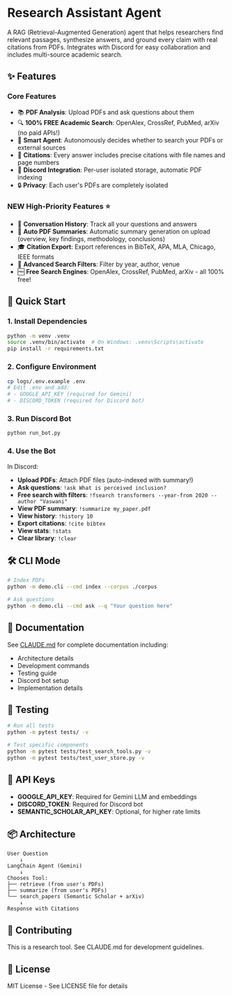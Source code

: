 # Research Assistant Agent

A RAG (Retrieval-Augmented Generation) agent that helps researchers find relevant passages, synthesize answers, and ground every claim with real citations from PDFs. Integrates with Discord for easy collaboration and includes multi-source academic search.

## ✨ Features

### Core Features
- 📚 **PDF Analysis**: Upload PDFs and ask questions about them
- 🔍 **100% FREE Academic Search**: OpenAlex, CrossRef, PubMed, arXiv (no paid APIs!)
- 🤖 **Smart Agent**: Autonomously decides whether to search your PDFs or external sources
- 📝 **Citations**: Every answer includes precise citations with file names and page numbers
- 💬 **Discord Integration**: Per-user isolated storage, automatic PDF indexing
- 🔒 **Privacy**: Each user's PDFs are completely isolated

### NEW High-Priority Features ⭐
- 📜 **Conversation History**: Track all your questions and answers
- 📖 **Auto PDF Summaries**: Automatic summary generation on upload (overview, key findings, methodology, conclusions)
- 🎓 **Citation Export**: Export references in BibTeX, APA, MLA, Chicago, IEEE formats
- 🔎 **Advanced Search Filters**: Filter by year, author, venue
- 🆓 **Free Search Engines**: OpenAlex, CrossRef, PubMed, arXiv - all 100% free!

## 🚀 Quick Start

### 1. Install Dependencies

```bash
python -m venv .venv
source .venv/bin/activate  # On Windows: .venv\Scripts\activate
pip install -r requirements.txt
```

### 2. Configure Environment

```bash
cp logs/.env.example .env
# Edit .env and add:
# - GOOGLE_API_KEY (required for Gemini)
# - DISCORD_TOKEN (required for Discord bot)
```

### 3. Run Discord Bot

```bash
python run_bot.py
```

### 4. Use the Bot

In Discord:
- **Upload PDFs**: Attach PDF files (auto-indexed with summary!)
- **Ask questions**: `!ask What is perceived inclusion?`
- **Free search with filters**: `!fsearch transformers --year-from 2020 --author "Vaswani"`
- **View PDF summary**: `!summarize my_paper.pdf`
- **View history**: `!history 10`
- **Export citations**: `!cite bibtex`
- **View stats**: `!stats`
- **Clear library**: `!clear`

## 🛠️ CLI Mode

```bash
# Index PDFs
python -m demo.cli --cmd index --corpus ./corpus

# Ask questions
python -m demo.cli --cmd ask --q "Your question here"
```

## 📖 Documentation

See [CLAUDE.md](CLAUDE.md) for complete documentation including:
- Architecture details
- Development commands
- Testing guide
- Discord bot setup
- Implementation details

## 🧪 Testing

```bash
# Run all tests
python -m pytest tests/ -v

# Test specific components
python -m pytest tests/test_search_tools.py -v
python -m pytest tests/test_user_store.py -v
```

## 🔑 API Keys

- **GOOGLE_API_KEY**: Required for Gemini LLM and embeddings
- **DISCORD_TOKEN**: Required for Discord bot
- **SEMANTIC_SCHOLAR_API_KEY**: Optional, for higher rate limits

## 📦 Architecture

```
User Question
    ↓
LangChain Agent (Gemini)
    ↓
Chooses Tool:
├── retrieve (from user's PDFs)
├── summarize (from user's PDFs)
└── search_papers (Semantic Scholar + arXiv)
    ↓
Response with Citations
```

## 🤝 Contributing

This is a research tool. See CLAUDE.md for development guidelines.

## 📄 License

MIT License - See LICENSE file for details
